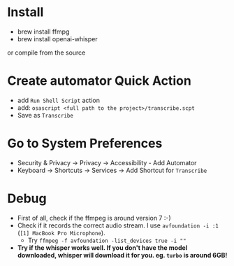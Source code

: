 # Install

- brew install ffmpg
- brew install openai-whisper

or compile from the source

# Create automator Quick Action
- add `Run Shell Script` action
- add: `osascript <full path to the project>/transcribe.scpt`
- Save as `Transcribe`

# Go to System Preferences
- Security & Privacy -> Privacy -> Accessibility - Add Automator
- Keyboard -> Shortcuts -> Services -> Add Shortcut for `Transcribe`

# Debug
- First of all, check if the ffmpeg is around version 7 :-)
- Check if it records the correct audio stream. I use `avfoundation -i :1` (`[1] MacBook Pro Microphone`).
  - Try `ffmpeg -f avfoundation -list_devices true -i ""`
- **Try if the whisper works well. If you don't have the model downloaded, whisper will download it for you. eg. `turbo` is around 6GB!**
